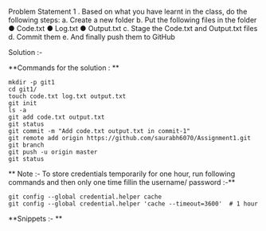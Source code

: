 Problem Statement 1 . Based on what you have learnt in the class, do the following steps: 
a. Create a new folder 
b. Put the following files in the folder 
● Code.txt ● Log.txt ● Output.txt 
c. Stage the Code.txt and Output.txt files 
d. Commit them 
e. And finally push them to GitHub




Solution :-

**Commands for the solution : **

    mkdir -p git1
    cd git1/
    touch code.txt log.txt output.txt
    git init
    ls -a
    git add code.txt output.txt 
    git status
    git commit -m "Add code.txt output.txt in commit-1" 
    git remote add origin https://github.com/saurabh6070/Assignment1.git
    git branch
    git push -u origin master
    git status


** Note :- To store credentials temporarily for one hour, run following commands and then only one time fillin the username/ password :-**

    git config --global credential.helper cache
    git config --global credential.helper 'cache --timeout=3600'  # 1 hour


**Snippets :- **

